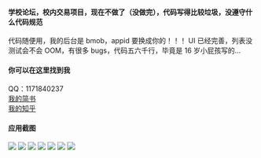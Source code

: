 #### 学校论坛，校内交易项目，现在不做了（没做完），代码写得比较垃圾，没遵守什么代码规范
代码随便用，我的后台是 bmob，appid 要换成你的！！！
UI 已经完善，列表没测试会不会 OOM，有很多 bugs，代码五六千行，毕竟是 16 岁小屁孩写的...

#### 你可以在这里找到我
QQ：1171840237 \
[我的简书](http://www.jianshu.com/u/ef973623dd2b) \
[我的知乎](https://www.zhihu.com/people/mcmenjoy/activities)

#### 应用截图
![](https://github.com/Turaiiao/school-class-translation/blob/master/img/1%20(1).png)
![](https://github.com/Turaiiao/school-class-translation/blob/master/img/1%20(2).png)
![](https://github.com/Turaiiao/school-class-translation/blob/master/img/1%20(3).png)
![](https://github.com/Turaiiao/school-class-translation/blob/master/img/1%20(4).png)
![](https://github.com/Turaiiao/school-class-translation/blob/master/img/1%20(5).png)
![](https://github.com/Turaiiao/school-class-translation/blob/master/img/1%20(6).png)
![](https://github.com/Turaiiao/school-class-translation/blob/master/img/1%20(7).png)

